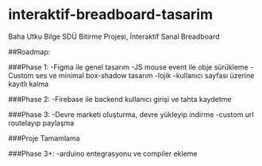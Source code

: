 # interaktif-breadboard-tasarim
 Baha Utku Bilge SDÜ Bitirme Projesi, İnteraktif Sanal Breadboard

##Roadmap:

###Phase 1:
-Figma ile genel tasarım
-JS mouse event ile obje sürükleme
-Custom ses ve minimal box-shadow tasarım
-lojik
-kullanıcı sayfası üzerine kayıtlı kalma

###Phase 2:
-Firebase ile backend kullanıcı girişi ve tahta kaydetme

###Phase 3:
-Devre marketi oluşturma, devre yükleyip indirme
-custom url routelayıp paylaşma

###Proje Tamamlama

###Phase 3+:
-arduino entegrasyonu ve compiler ekleme
